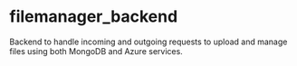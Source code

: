 # filemanager_backend
Backend to handle incoming and outgoing requests to upload and manage files using both MongoDB and Azure services.
